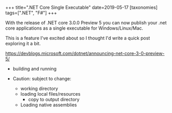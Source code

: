 +++
title=".NET Core Single Executable"
date=2019-05-17
[taxonomies]
tags=[".NET", "F#"]
+++

With the release of .NET core 3.0.0 Preview 5 you can now publish your .net core applications as a single executable for Windows/Linux/Mac.  

This is a feature I've excited about so I thought I'd write a quick post exploring it a bit.  

<!-- more -->

https://devblogs.microsoft.com/dotnet/announcing-net-core-3-0-preview-5/

- building and running

- Caution: subject to change:
    - working directory
    - loading local files/resources
        - copy to output directory
    - Loading native assemblies
